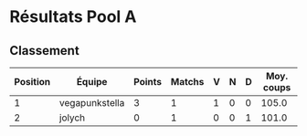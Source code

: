 # Résultats Pool A

## Classement
| Position | Équipe | Points | Matchs | V | N | D | Moy. coups |
|----------|---------|---------|---------|---|---|---|------------|
| 1 | vegapunkstella | 3 | 1 | 1 | 0 | 0 | 105.0 |
| 2 | jolych | 0 | 1 | 0 | 0 | 1 | 101.0 |